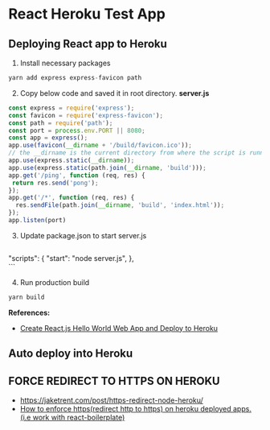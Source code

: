# React Heroku Test App

## Deploying React app to Heroku


1. Install necessary packages
   
```js
yarn add express express-favicon path
```

2. Copy below code and saved it in root directory.
**server.js**
```js
const express = require('express');
const favicon = require('express-favicon');
const path = require('path');
const port = process.env.PORT || 8080;
const app = express();
app.use(favicon(__dirname + '/build/favicon.ico'));
// the __dirname is the current directory from where the script is running
app.use(express.static(__dirname));
app.use(express.static(path.join(__dirname, 'build')));
app.get('/ping', function (req, res) {
 return res.send('pong');
});
app.get('/*', function (req, res) {
  res.sendFile(path.join(__dirname, 'build', 'index.html'));
});
app.listen(port)
```

3. Update package.json to start server.js
   ```js
  "scripts": {
    "start": "node server.js",
  },	 
	 ```

4. Run production build

```js
yarn build
```

**References:**

- [Create React.js Hello World Web App and Deploy to Heroku](https://www.youtube.com/watch?v=vuVs7MypC8Y)

## Auto deploy into Heroku


## FORCE REDIRECT TO HTTPS ON HEROKU

- https://jaketrent.com/post/https-redirect-node-heroku/
- [How to enforce https(redirect http to https) on heroku deployed apps. (i.e work with react-boilerplate)](https://medium.com/@seunghunsunmoonlee/how-to-enforce-https-redirect-http-to-https-on-heroku-deployed-apps-a87a653ba61e)